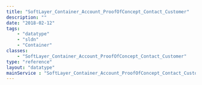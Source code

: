 ```yaml
---
title: "SoftLayer_Container_Account_ProofOfConcept_Contact_Customer"
description: ""
date: "2018-02-12"
tags:
    - "datatype"
    - "sldn"
    - "Container"
classes:
    - "SoftLayer_Container_Account_ProofOfConcept_Contact_Customer"
type: "reference"
layout: "datatype"
mainService : "SoftLayer_Container_Account_ProofOfConcept_Contact_Customer"
---
```

